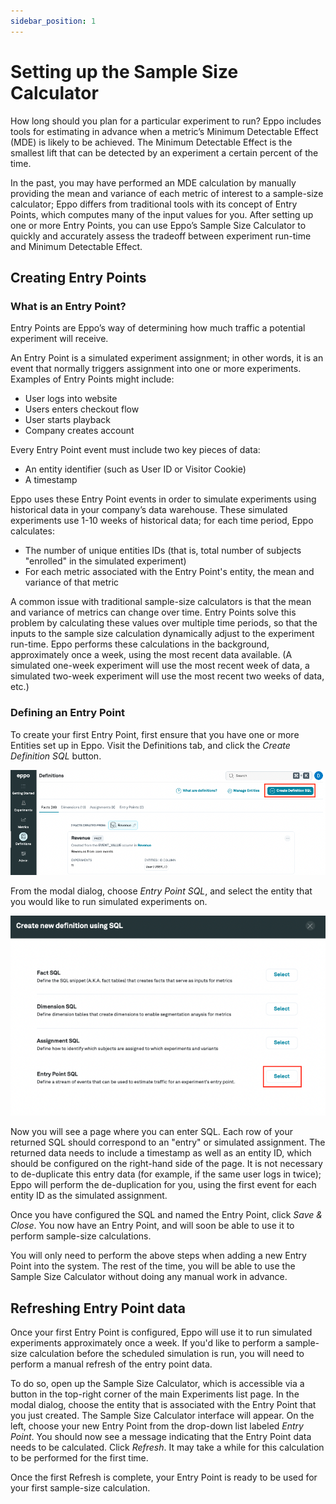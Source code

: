 ```yaml
---
sidebar_position: 1
---
```


# Setting up the Sample Size Calculator

How long should you plan for a particular experiment to run? Eppo includes tools for estimating in advance when a metric’s Minimum Detectable Effect (MDE) is likely to be achieved. The Minimum Detectable Effect is the smallest lift that can be detected by an experiment a certain percent of the time.

In the past, you may have performed an MDE calculation by manually providing the mean and variance of each metric of interest to a sample-size calculator; Eppo differs from traditional tools with its concept of Entry Points, which computes many of the input values for you. After setting up one or more Entry Points, you can use Eppo’s Sample Size Calculator to quickly and accurately assess the tradeoff between experiment run-time and Minimum Detectable Effect.

## Creating Entry Points

### What is an Entry Point?

Entry Points are Eppo’s way of determining how much traffic a potential experiment will receive.

An Entry Point is a simulated experiment assignment; in other words, it is an event that normally triggers assignment into one or more experiments. Examples of Entry Points might include:

- User logs into website
- Users enters checkout flow
- User starts playback
- Company creates account

Every Entry Point event must include two key pieces of data:

- An entity identifier (such as User ID or Visitor Cookie)
- A timestamp

Eppo uses these Entry Point events in order to simulate experiments using historical data in your company’s data warehouse. These simulated experiments use 1-10 weeks of historical data; for each time period, Eppo calculates:

- The number of unique entities IDs (that is, total number of subjects "enrolled" in the simulated experiment)
- For each metric associated with the Entry Point's entity, the mean and variance of that metric

A common issue with traditional sample-size calculators is that the mean and variance of metrics can change over time. Entry Points solve this problem by calculating these values over multiple time periods, so that the inputs to the sample size calculation dynamically adjust to the experiment run-time. Eppo performs these calculations in the background, approximately once a week, using the most recent data available. (A simulated one-week experiment will use the most recent week of data, a simulated two-week experiment will use the most recent two weeks of data, etc.)

### Defining an Entry Point

To create your first Entry Point, first ensure that you have one or more Entities set up in Eppo. Visit the Definitions tab, and click the *Create Definition SQL* button. 

![Select create definition](../../static/img/planning-experiments/select-create-definition.png)

From the modal dialog, choose *Entry Point SQL*, and select the entity that you would like to run simulated experiments on.

![Select entry point](../../static/img/planning-experiments/select-entry-point.png)


Now you will see a page where you can enter SQL. Each row of your returned SQL should correspond to an "entry" or simulated assignment. The returned data needs to include a timestamp as well as an entity ID, which should be configured on the right-hand side of the page. It is not necessary to de-duplicate this entry data (for example, if the same user logs in twice); Eppo will perform the de-duplication for you, using the first event for each entity ID as the simulated assignment.

Once you have configured the SQL and named the Entry Point, click *Save & Close*. You now have an Entry Point, and will soon be able to use it to perform sample-size calculations.

You will only need to perform the above steps when adding a new Entry Point into the system. The rest of the time, you will be able to use the Sample Size Calculator without doing any manual work in advance.

## Refreshing Entry Point data

Once your first Entry Point is configured, Eppo will use it to run simulated experiments approximately once a week. If you'd like to perform a sample-size calculation before the scheduled simulation is run, you will need to perform a manual refresh of the entry point data.

To do so, open up the Sample Size Calculator, which is accessible via a button in the top-right corner of the main Experiments list page. In the modal dialog, choose the entity that is associated with the Entry Point that you just created. The Sample Size Calculator interface will appear. On the left, choose your new Entry Point from the drop-down list labeled *Entry Point*. You should now see a message indicating that the Entry Point data needs to be calculated. Click *Refresh*. It may take a while for this calculation to be performed for the first time.

Once the first Refresh is complete, your Entry Point is ready to be used for your first sample-size calculation.